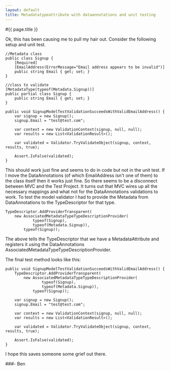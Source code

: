 ```yaml
---
layout: default
title: Metadatatypeattribute with dataannotations and unit testing
---
```

#{{ page.title }}

Ok, this has been causing me to pull my hair out. Consider the following setup and unit test.

    //Metadata class
    public class Signup {
        [Required]
        [EmailAddress(ErrorMessage="Email address appears to be invalid")]
        public string Email { get; set; }
    }

    //class to validate
    [MetadataType(typeof(Metadata.Signup))]
    public partial class Signup {
        public string Email { get; set; }
    }

    public void SignupModelTestValidationSucceedsWithValidEmailAddress() {
        var signup = new Signup();
        signup.Email = "test@test.com";

        var context = new ValidationContext(signup, null, null);
        var results = new List<ValidationResult>();

        var validated = Validator.TryValidateObject(signup, context, results, true);

        Assert.IsFalse(validated);
    }


This should work just fine and seems to do in code but not in the unit test. If I move the DataAnnotations (of which EmailAddress isn't one of them) to the class itself then it works just fine. So there seems to be a disconnect between MVC and the Test Project. It turns out that MVC wires up all the necessary mappings and what not for the DataAnnotations validations to work. To test the model validator I had to provide the Metadata from DataAnnotations to the TypeDescriptor for that type.

    TypeDescriptor.AddProviderTransparent(
        new AssociatedMetadataTypeTypeDescriptionProvider(
                typeof(Signup),
                typeof(Metadata.Signup)),
            typeof(Signup));

The above tells the TypeDescriptor that we have a MetadataAttribute and registers it using the DataAnnotations AssociatedMetadataTypeTypeDescriptionProvider.

The final test method looks like this:

    public void SignupModelTestValidationSucceedsWithValidEmailAddress() {
        TypeDescriptor.AddProviderTransparent(
            new AssociatedMetadataTypeTypeDescriptionProvider(
                    typeof(Signup),
                    typeof(Metadata.Signup)),
                typeof(Signup));

        var signup = new Signup();
        signup.Email = "test@test.com";

        var context = new ValidationContext(signup, null, null);
        var results = new List<ValidationResult>();

        var validated = Validator.TryValidateObject(signup, context, results, true);

        Assert.IsFalse(validated);
    }


I hope this saves someone some grief out there.

###- Ben